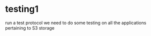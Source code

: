 # testing1
run a test protocol
we need to do some testing on all the applications pertaining to S3 storage
